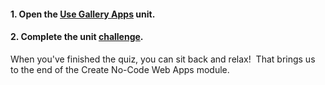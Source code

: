 <head><base target="_blank"> </head>

#### **1. Open the [Use Gallery Apps](https://safe.my.trailhead.com/en/content/safe/modules/create-no-code-web-apps/use-gallery-apps?trail_id=create-data-integration-apps) unit.**

  


#### **2. Complete the unit** [**challenge**](https://safe.my.trailhead.com/en/content/safe/modules/create-no-code-web-apps/use-gallery-apps?trail_id=create-data-integration-apps#challenge).

When you've finished the quiz, you can sit back and relax!  That brings us to the end of the Create No-Code Web Apps module.


